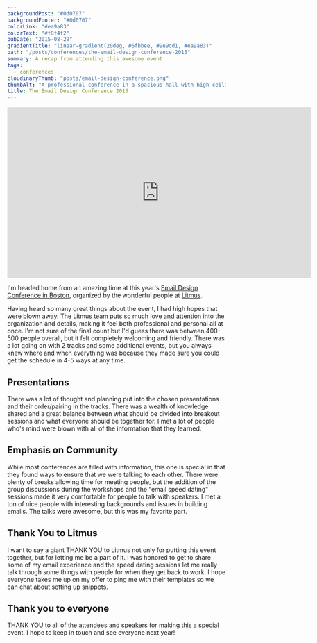 ```yaml
---
backgroundPost: "#0d0707"
backgroundFooter: "#0d0707"
colorLink: "#ea9a83"
colorText: "#f8f4f2"
pubDate: "2015-08-29"
gradientTitle: "linear-gradient(20deg, #6fbbee, #9e9dd1, #ea9a83)"
path: "/posts/conferences/the-email-design-conference-2015"
summary: A recap from attending this awesome event
tags:
  - conferences
cloudinaryThumb: "posts/email-design-conference.png"
thumbAlt: "A professional conference in a spacious hall with high ceilings and large windows letting in ample natural light. The hall is filled with rows of chairs, facing a stage with a podium and a screen. The stage is adorned with elegant decorations and banners with the logos of various companies and organizations sponsoring the event. On the stage, a speaker is delivering an engaging talk, holding a microphone and using a laser pointer to highlight key points on the projected slides. The audience members, dressed in casual attire, are taking notes on their tablets and laptops, engaged and attentive. The atmosphere is serious yet vibrant, with a sense of shared enthusiasm and intellectual curiosity permeating the space. The composition emphasizes the grandeur of the hall, with the rows of chairs converging towards the stage, creating a sense of focus and direction. The color palette is subdued, with shades of blue, gray, and black predominating, lending an air of professionalism and sophistication. The image is shot with a Canon EOS R6 camera, using a Canon EF 24-70mm f/2.8L II USM lens at 50mm, ISO 400, f/4.0, 1/125s, --v 5 --ar 3:2"
title: The Email Design Conference 2015
---
```


<iframe src="https://player.vimeo.com/video/137720165?color=b51f24&amp;byline=0" width="700" height="394" frameborder="0" webkitallowfullscreen="" mozallowfullscreen="" allowfullscreen=""></iframe>

I'm headed home from an amazing time at this year's [Email Design Conference in Boston](https://litmus.com/conference/boston), organized by the wonderful people at [Litmus](https://litmus.com).

Having heard so many great things about the event, I had high hopes that were blown away. The Litmus team puts so much love and attention into the organization and details, making it feel both professional and personal all at once. I'm not sure of the final count but I'd guess there was between 400-500 people overall, but it felt completely welcoming and friendly. There was a lot going on with 2 tracks and some additional events, but you always knew where and when everything was because they made sure you could get the schedule in 4-5 ways at any time.

## Presentations

There was a lot of thought and planning put into the chosen presentations and their order/pairing in the tracks. There was a wealth of knowledge shared and a great balance between what should be divided into breakout sessions and what everyone should be together for. I met a lot of people who's mind were blown with all of the information that they learned.

## Emphasis on Community

While most conferences are filled with information, this one is special in that they found ways to ensure that we were talking to each other. There were plenty of breaks allowing time for meeting people, but the addition of the group discussions during the workshops and the “email speed dating” sessions made it very comfortable for people to talk with speakers. I met a ton of nice people with interesting backgrounds and issues in building emails. The talks were awesome, but this was my favorite part.

## Thank You to Litmus

I want to say a giant THANK YOU to Litmus not only for putting this event together, but for letting me be a part of it. I was honored to get to share some of my email experience and the speed dating sessions let me really talk through some things with people for when they get back to work. I hope everyone takes me up on my offer to ping me with their templates so we can chat about setting up snippets.

## Thank you to everyone

THANK YOU to all of the attendees and speakers for making this a special event. I hope to keep in touch and see everyone next year!

